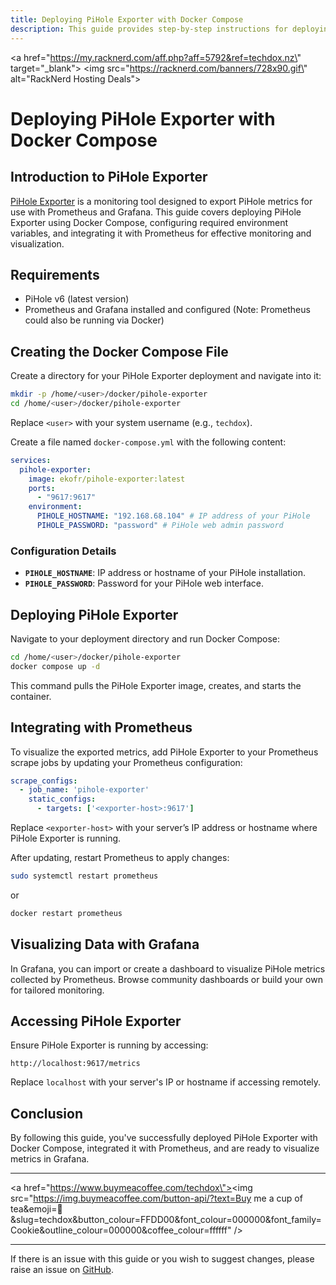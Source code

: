 ```yaml
---
title: Deploying PiHole Exporter with Docker Compose
description: This guide provides step-by-step instructions for deploying PiHole Exporter using Docker Compose, including configuring the environment variables and integrating with Prometheus and Grafana for visualization.
---
```

<a href=\"https://my.racknerd.com/aff.php?aff=5792&ref=techdox.nz\" target=\"_blank\">
    <img src=\"https://racknerd.com/banners/728x90.gif\" alt=\"RackNerd Hosting Deals\">
</a>

# Deploying PiHole Exporter with Docker Compose

## Introduction to PiHole Exporter

[PiHole Exporter](https://github.com/eko/pihole-exporter) is a monitoring tool designed to export PiHole metrics for use with Prometheus and Grafana. This guide covers deploying PiHole Exporter using Docker Compose, configuring required environment variables, and integrating it with Prometheus for effective monitoring and visualization.

## Requirements

- PiHole v6 (latest version)
- Prometheus and Grafana installed and configured (Note: Prometheus could also be running via Docker)

## Creating the Docker Compose File

Create a directory for your PiHole Exporter deployment and navigate into it:

```bash
mkdir -p /home/<user>/docker/pihole-exporter
cd /home/<user>/docker/pihole-exporter
```

Replace `<user>` with your system username (e.g., `techdox`).

Create a file named `docker-compose.yml` with the following content:

```yaml
services:
  pihole-exporter:
    image: ekofr/pihole-exporter:latest
    ports:
      - "9617:9617"
    environment:
      PIHOLE_HOSTNAME: "192.168.68.104" # IP address of your PiHole
      PIHOLE_PASSWORD: "password" # PiHole web admin password
```

### Configuration Details

- **`PIHOLE_HOSTNAME`**: IP address or hostname of your PiHole installation.
- **`PIHOLE_PASSWORD`**: Password for your PiHole web interface.

## Deploying PiHole Exporter

Navigate to your deployment directory and run Docker Compose:

```bash
cd /home/<user>/docker/pihole-exporter
docker compose up -d
```

This command pulls the PiHole Exporter image, creates, and starts the container.

## Integrating with Prometheus

To visualize the exported metrics, add PiHole Exporter to your Prometheus scrape jobs by updating your Prometheus configuration:

```yaml
scrape_configs:
  - job_name: 'pihole-exporter'
    static_configs:
      - targets: ['<exporter-host>:9617']
```

Replace `<exporter-host>` with your server’s IP address or hostname where PiHole Exporter is running.

After updating, restart Prometheus to apply changes:

```bash
sudo systemctl restart prometheus
```
or
```bash
docker restart prometheus
```
## Visualizing Data with Grafana

In Grafana, you can import or create a dashboard to visualize PiHole metrics collected by Prometheus. Browse community dashboards or build your own for tailored monitoring.

## Accessing PiHole Exporter

Ensure PiHole Exporter is running by accessing:

```
http://localhost:9617/metrics
```

Replace `localhost` with your server's IP or hostname if accessing remotely.

## Conclusion

By following this guide, you've successfully deployed PiHole Exporter with Docker Compose, integrated it with Prometheus, and are ready to visualize metrics in Grafana.

---

<a href=\"https://www.buymeacoffee.com/techdox\"><img src=\"https://img.buymeacoffee.com/button-api/?text=Buy me a cup of tea&emoji=🍵&slug=techdox&button_colour=FFDD00&font_colour=000000&font_family=Cookie&outline_colour=000000&coffee_colour=ffffff\" /></a>

---

If there is an issue with this guide or you wish to suggest changes, please raise an issue on [GitHub](https://github.com/Techdox/techdox-docs).